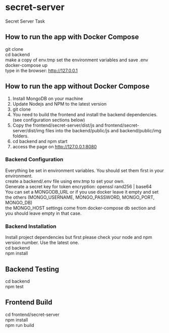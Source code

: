 # secret-server

Secret Server Task

## How to run the app with Docker Compose

git clone \
cd backend \
make a copy of env.tmp set the environment variables and save .env \
docker-compose up \
type in the browser: http://127.0.0.1

## How to run the app without Docker Compose

1. Install MongoDB on your machine
2. Update Nodejs and NPM to the latest version
3. git clone
4. You need to build the frontend and install the backend dependencies. (see configuration sections below)
5. Copy the frontend/secret-server/dist/js and frontend/secret-server/dist/img files into the backend/public/js and backend/public/img folders.
6. cd backend and npm start
7. access the page on http://127.0.0.1:8080

### Backend Configuration

Everything be set in environment variables. You should set them first in your environment.\
create a backend/.env file using env.tmp to set your own.\
Generate a secret key for token encryption: openssl rand256 | base64\
You can set a MONGODB_URL or if you use docker leave it empty and set the others (MONGO_USERNAME, MONGO_PASSWORD, MONGO_PORT, MONGO_DB)\
the MONGO_HOST settings come from docker-compose db section and you should leave empty in that case.

### Backend Installation

Install project dependencies but first please check your node and npm version number. Use the latest one.\
cd backend \
npm install

## Backend Testing

cd backend \
npm test

## Frontend Build

cd frontend/secret-server \
npm install \
npm run build
